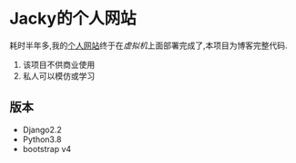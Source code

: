 # Jacky的个人网站
耗时半年多,我的[个人网站](http://192.168.2.113/)终于在*虚拟机*上面部署完成了,本项目为博客完整代码.
1. 该项目不供商业使用
2. 私人可以模仿或学习

## 版本
+ Django2.2
+ Python3.8
+ bootstrap v4
